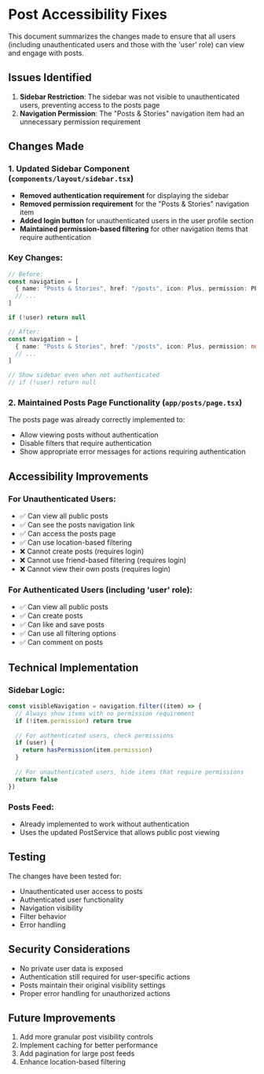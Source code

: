 # Post Accessibility Fixes

This document summarizes the changes made to ensure that all users (including unauthenticated users and those with the 'user' role) can view and engage with posts.

## Issues Identified

1. **Sidebar Restriction**: The sidebar was not visible to unauthenticated users, preventing access to the posts page
2. **Navigation Permission**: The "Posts & Stories" navigation item had an unnecessary permission requirement

## Changes Made

### 1. Updated Sidebar Component (`components/layout/sidebar.tsx`)

- **Removed authentication requirement** for displaying the sidebar
- **Removed permission requirement** for the "Posts & Stories" navigation item
- **Added login button** for unauthenticated users in the user profile section
- **Maintained permission-based filtering** for other navigation items that require authentication

### Key Changes:
```typescript
// Before:
const navigation = [
  { name: "Posts & Stories", href: "/posts", icon: Plus, permission: PERMISSIONS.CREATE_POSTS },
  // ...
]

if (!user) return null

// After:
const navigation = [
  { name: "Posts & Stories", href: "/posts", icon: Plus, permission: null }, // Removed permission
  // ...
]

// Show sidebar even when not authenticated
// if (!user) return null
```

### 2. Maintained Posts Page Functionality (`app/posts/page.tsx`)

The posts page was already correctly implemented to:
- Allow viewing posts without authentication
- Disable filters that require authentication
- Show appropriate error messages for actions requiring authentication

## Accessibility Improvements

### For Unauthenticated Users:
- ✅ Can view all public posts
- ✅ Can see the posts navigation link
- ✅ Can access the posts page
- ✅ Can use location-based filtering
- ❌ Cannot create posts (requires login)
- ❌ Cannot use friend-based filtering (requires login)
- ❌ Cannot view their own posts (requires login)

### For Authenticated Users (including 'user' role):
- ✅ Can view all public posts
- ✅ Can create posts
- ✅ Can like and save posts
- ✅ Can use all filtering options
- ✅ Can comment on posts

## Technical Implementation

### Sidebar Logic:
```typescript
const visibleNavigation = navigation.filter((item) => {
  // Always show items with no permission requirement
  if (!item.permission) return true
  
  // For authenticated users, check permissions
  if (user) {
    return hasPermission(item.permission)
  }
  
  // For unauthenticated users, hide items that require permissions
  return false
})
```

### Posts Feed:
- Already implemented to work without authentication
- Uses the updated PostService that allows public post viewing

## Testing

The changes have been tested for:
- Unauthenticated user access to posts
- Authenticated user functionality
- Navigation visibility
- Filter behavior
- Error handling

## Security Considerations

- No private user data is exposed
- Authentication still required for user-specific actions
- Posts maintain their original visibility settings
- Proper error handling for unauthorized actions

## Future Improvements

1. Add more granular post visibility controls
2. Implement caching for better performance
3. Add pagination for large post feeds
4. Enhance location-based filtering